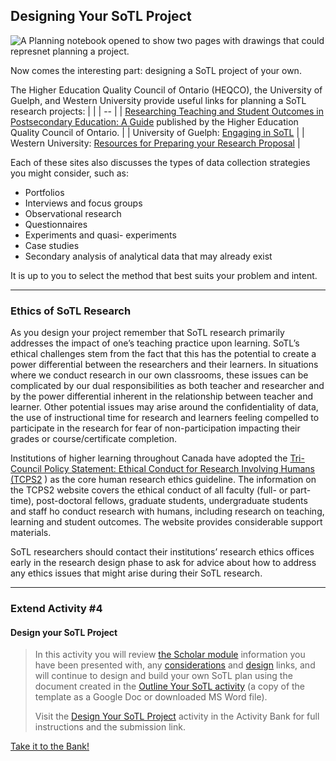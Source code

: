 ## Designing Your SoTL Project

![A Planning notebook opened to show two pages with drawings that could represnet planning a project.](https://elearn.waikato.ac.nz/draftfile.php/90614/user/draft/48523275/scholar-design-project.png)

Now comes the interesting part: designing a SoTL project of your own.

The Higher Education Quality Council of Ontario (HEQCO), the University of Guelph, and Western University provide useful links for planning a SoTL research projects:
|    |
| -- |
| [Researching Teaching and Student Outcomes in Postsecondary Education: A Guide](http://www.heqco.ca/en-ca/Research/ResPub/Pages/Researching-Teaching-and-Student-Outcomes-in-Postsecondary-Education-A-Guide.aspx) published by the Higher Education Quality Council of Ontario. |
| University of Guelph: [Engaging in SoTL](https://otl.uoguelph.ca/teaching-assessment-resources/sotl-snapshots) |
| Western University: [Resources for Preparing your Research Proposal](https://www.uwo.ca/research/services/preparation.html) |

Each of these sites also discusses the types of data collection strategies you might consider, such as:

*   Portfolios
*   Interviews and focus groups
*   Observational research
*   Questionnaires
*   Experiments and quasi- experiments
*   Case studies
*   Secondary analysis of analytical data that may already exist

It is up to you to select the method that best suits your problem and intent.

* * *

### Ethics of SoTL Research

As you design your project remember that SoTL research primarily addresses the impact of one’s teaching practice upon learning. SoTL’s ethical challenges stem from the fact that this has the potential to create a power differential between the researchers and their learners. In situations where we conduct research in our own classrooms, these issues can be complicated by our dual responsibilities as both teacher and researcher and by the power differential inherent in the relationship between teacher and learner. Other potential issues may arise around the confidentiality of data, the use of instructional time for research and learners feeling compelled to participate in the research for fear of non-participation impacting their grades or course/certificate completion.

Institutions of higher learning throughout Canada have adopted the [Tri-Council Policy Statement: Ethical Conduct for Research Involving Humans (TCPS2](https://ethics.gc.ca/eng/policy-politique_tcps2-eptc2_2018.html) ) as the core human research ethics guideline. The information on the TCPS2 website covers the ethical conduct of all faculty (full- or part-time), post-doctoral fellows, graduate students, undergraduate students and staff ho conduct research with humans, including research on teaching, learning and student outcomes. The website provides considerable support materials.

SoTL researchers should contact their institutions’ research ethics offices early in the research design phase to ask for advice about how to address any ethics issues that might arise during their SoTL research.

* * *

### Extend Activity #4
#### Design your SoTL Project
> In this activity you will review [the Scholar module](https://elearn.waikato.ac.nz/course/view.php?id=65256&section=6) information you have been presented with, any [considerations](https://elearn.waikato.ac.nz/mod/book/view.php?id=1624350&chapterid=14959) and [design](https://elearn.waikato.ac.nz/mod/book/view.php?id=1624350&chapterid=14988) links, and will continue to design and build your own SoTL plan using the document created in the [Outline Your SoTL activity](https://elearn.waikato.ac.nz/mod/forum/view.php?id=1649877) (a copy of the template as a Google Doc or downloaded MS Word file).
>
> Visit the [Design Your SoTL Project](https://elearn.waikato.ac.nz/mod/forum/view.php?id=1649921) activity in the Activity Bank for full instructions and the submission link.

[Take it to the Bank!](https://elearn.waikato.ac.nz/mod/forum/view.php?id=1649921 ":class=button")
